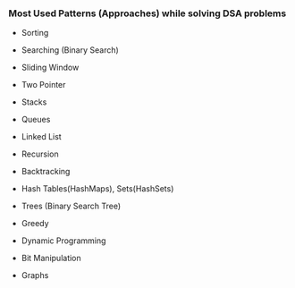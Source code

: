 ### Most Used Patterns (Approaches) while solving DSA problems

- Sorting

- Searching (Binary Search)

- Sliding Window

- Two Pointer

- Stacks

- Queues

- Linked List

- Recursion

- Backtracking

- Hash Tables(HashMaps), Sets(HashSets)

- Trees (Binary Search Tree)

- Greedy

- Dynamic Programming

- Bit Manipulation

- Graphs
